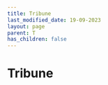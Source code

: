 ```yaml
---
title: Tribune
last_modified_date: 19-09-2023
layout: page
parent: T
has_children: false
---
```


Tribune
=======

